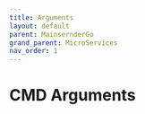 ```yaml
---
title: Arguments
layout: default
parent: MainsernderGo
grand_parent: MicroServices
nav_order: 1
---
```


# CMD Arguments
